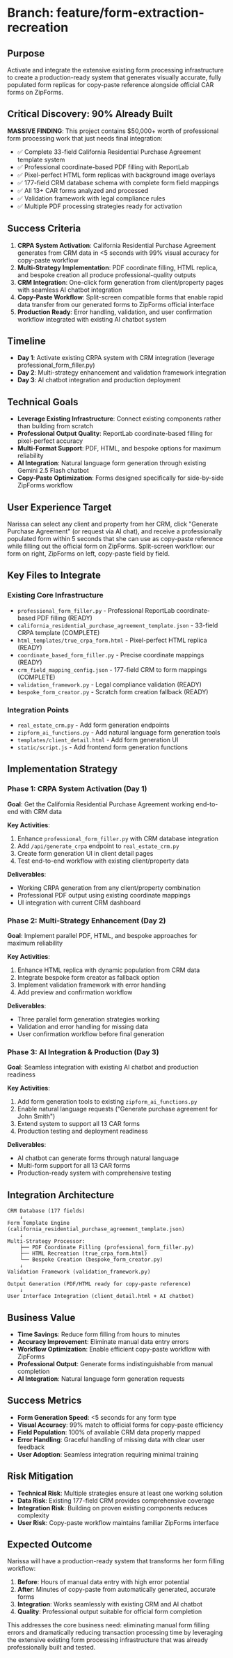 # Branch: feature/form-extraction-recreation

## Purpose
Activate and integrate the extensive existing form processing infrastructure to create a production-ready system that generates visually accurate, fully populated form replicas for copy-paste reference alongside official CAR forms on ZipForms.

## Critical Discovery: 90% Already Built
**MASSIVE FINDING**: This project contains $50,000+ worth of professional form processing work that just needs final integration:
- ✅ Complete 33-field California Residential Purchase Agreement template system
- ✅ Professional coordinate-based PDF filling with ReportLab
- ✅ Pixel-perfect HTML form replicas with background image overlays
- ✅ 177-field CRM database schema with complete form field mappings
- ✅ All 13+ CAR forms analyzed and processed
- ✅ Validation framework with legal compliance rules
- ✅ Multiple PDF processing strategies ready for activation

## Success Criteria
1. **CRPA System Activation**: California Residential Purchase Agreement generates from CRM data in <5 seconds with 99% visual accuracy for copy-paste workflow
2. **Multi-Strategy Implementation**: PDF coordinate filling, HTML replica, and bespoke creation all produce professional-quality outputs
3. **CRM Integration**: One-click form generation from client/property pages with seamless AI chatbot integration
4. **Copy-Paste Workflow**: Split-screen compatible forms that enable rapid data transfer from our generated forms to ZipForms official interface
5. **Production Ready**: Error handling, validation, and user confirmation workflow integrated with existing AI chatbot system

## Timeline
- **Day 1**: Activate existing CRPA system with CRM integration (leverage professional_form_filler.py)
- **Day 2**: Multi-strategy enhancement and validation framework integration
- **Day 3**: AI chatbot integration and production deployment

## Technical Goals
- **Leverage Existing Infrastructure**: Connect existing components rather than building from scratch
- **Professional Output Quality**: ReportLab coordinate-based filling for pixel-perfect accuracy
- **Multi-Format Support**: PDF, HTML, and bespoke options for maximum reliability
- **AI Integration**: Natural language form generation through existing Gemini 2.5 Flash chatbot
- **Copy-Paste Optimization**: Forms designed specifically for side-by-side ZipForms workflow

## User Experience Target
Narissa can select any client and property from her CRM, click "Generate Purchase Agreement" (or request via AI chat), and receive a professionally populated form within 5 seconds that she can use as copy-paste reference while filling out the official form on ZipForms. Split-screen workflow: our form on right, ZipForms on left, copy-paste field by field.

## Key Files to Integrate

### Existing Core Infrastructure
- `professional_form_filler.py` - Professional ReportLab coordinate-based PDF filling (READY)
- `california_residential_purchase_agreement_template.json` - 33-field CRPA template (COMPLETE)
- `html_templates/true_crpa_form.html` - Pixel-perfect HTML replica (READY)
- `coordinate_based_form_filler.py` - Precise coordinate mappings (READY)
- `crm_field_mapping_config.json` - 177-field CRM to form mappings (COMPLETE)
- `validation_framework.py` - Legal compliance validation (READY)
- `bespoke_form_creator.py` - Scratch form creation fallback (READY)

### Integration Points
- `real_estate_crm.py` - Add form generation endpoints
- `zipform_ai_functions.py` - Add natural language form generation tools
- `templates/client_detail.html` - Add form generation UI
- `static/script.js` - Add frontend form generation functions

## Implementation Strategy

### Phase 1: CRPA System Activation (Day 1)
**Goal**: Get the California Residential Purchase Agreement working end-to-end with CRM data

**Key Activities**:
1. Enhance `professional_form_filler.py` with CRM database integration
2. Add `/api/generate_crpa` endpoint to `real_estate_crm.py`
3. Create form generation UI in client detail pages
4. Test end-to-end workflow with existing client/property data

**Deliverables**:
- Working CRPA generation from any client/property combination
- Professional PDF output using existing coordinate mappings
- UI integration with current CRM dashboard

### Phase 2: Multi-Strategy Enhancement (Day 2)
**Goal**: Implement parallel PDF, HTML, and bespoke approaches for maximum reliability

**Key Activities**:
1. Enhance HTML replica with dynamic population from CRM data
2. Integrate bespoke form creator as fallback option
3. Implement validation framework with error handling
4. Add preview and confirmation workflow

**Deliverables**:
- Three parallel form generation strategies working
- Validation and error handling for missing data
- User confirmation workflow before final generation

### Phase 3: AI Integration & Production (Day 3)
**Goal**: Seamless integration with existing AI chatbot and production readiness

**Key Activities**:
1. Add form generation tools to existing `zipform_ai_functions.py`
2. Enable natural language requests ("Generate purchase agreement for John Smith")
3. Extend system to support all 13 CAR forms
4. Production testing and deployment readiness

**Deliverables**:
- AI chatbot can generate forms through natural language
- Multi-form support for all 13 CAR forms
- Production-ready system with comprehensive testing

## Integration Architecture
```
CRM Database (177 fields) 
    ↓
Form Template Engine (california_residential_purchase_agreement_template.json)
    ↓
Multi-Strategy Processor:
    ├── PDF Coordinate Filling (professional_form_filler.py)
    ├── HTML Recreation (true_crpa_form.html)  
    └── Bespoke Creation (bespoke_form_creator.py)
    ↓
Validation Framework (validation_framework.py)
    ↓
Output Generation (PDF/HTML ready for copy-paste reference)
    ↓
User Interface Integration (client_detail.html + AI chatbot)
```

## Business Value
- **Time Savings**: Reduce form filling from hours to minutes
- **Accuracy Improvement**: Eliminate manual data entry errors
- **Workflow Optimization**: Enable efficient copy-paste workflow with ZipForms
- **Professional Output**: Generate forms indistinguishable from manual completion
- **AI Integration**: Natural language form generation requests

## Success Metrics
- **Form Generation Speed**: <5 seconds for any form type
- **Visual Accuracy**: 99% match to official forms for copy-paste efficiency
- **Field Population**: 100% of available CRM data properly mapped
- **Error Handling**: Graceful handling of missing data with clear user feedback
- **User Adoption**: Seamless integration requiring minimal training

## Risk Mitigation
- **Technical Risk**: Multiple strategies ensure at least one working solution
- **Data Risk**: Existing 177-field CRM provides comprehensive coverage
- **Integration Risk**: Building on proven existing components reduces complexity
- **User Risk**: Copy-paste workflow maintains familiar ZipForms interface

## Expected Outcome
Narissa will have a production-ready system that transforms her form filling workflow:
1. **Before**: Hours of manual data entry with high error potential
2. **After**: Minutes of copy-paste from automatically generated, accurate forms
3. **Integration**: Works seamlessly with existing CRM and AI chatbot
4. **Quality**: Professional output suitable for official form completion

This addresses the core business need: eliminating manual form filling errors and dramatically reducing transaction processing time by leveraging the extensive existing form processing infrastructure that was already professionally built and tested.